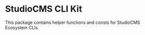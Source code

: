 # StudioCMS CLI Kit

This package contains helper functions and consts for StudioCMS Ecosystem CLIs.